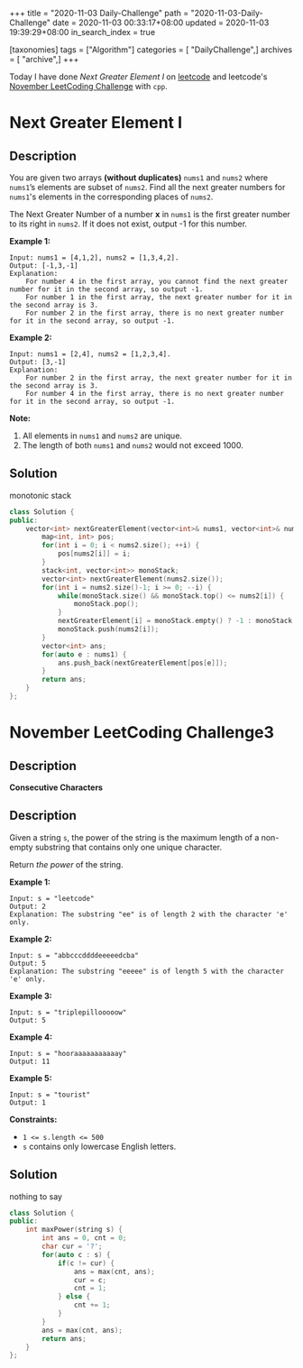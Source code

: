 +++
title = "2020-11-03 Daily-Challenge"
path = "2020-11-03-Daily-Challenge"
date = 2020-11-03 00:33:17+08:00
updated = 2020-11-03 19:39:29+08:00
in_search_index = true

[taxonomies]
tags = ["Algorithm"]
categories = [ "DailyChallenge",]
archives = [ "archive",]
+++

Today I have done *Next Greater Element I* on [leetcode](https://leetcode.com/problems/next-greater-element-i/) and leetcode's [November LeetCoding Challenge](https://leetcode.com/explore/challenge/card/november-leetcoding-challenge/564/week-1-november-1st-november-7th/3518/) with `cpp`.

<!-- more -->

# Next Greater Element I

## Description

You are given two arrays **(without duplicates)** `nums1` and `nums2` where `nums1`’s elements are subset of `nums2`. Find all the next greater numbers for `nums1`'s elements in the corresponding places of `nums2`.

The Next Greater Number of a number **x** in `nums1` is the first greater number to its right in `nums2`. If it does not exist, output -1 for this number.

**Example 1:**

```
Input: nums1 = [4,1,2], nums2 = [1,3,4,2].
Output: [-1,3,-1]
Explanation:
    For number 4 in the first array, you cannot find the next greater number for it in the second array, so output -1.
    For number 1 in the first array, the next greater number for it in the second array is 3.
    For number 2 in the first array, there is no next greater number for it in the second array, so output -1.
```

**Example 2:**

```
Input: nums1 = [2,4], nums2 = [1,2,3,4].
Output: [3,-1]
Explanation:
    For number 2 in the first array, the next greater number for it in the second array is 3.
    For number 4 in the first array, there is no next greater number for it in the second array, so output -1.
```

**Note:**

1. All elements in `nums1` and `nums2` are unique.
2. The length of both `nums1` and `nums2` would not exceed 1000.

## Solution

monotonic stack

``` cpp
class Solution {
public:
    vector<int> nextGreaterElement(vector<int>& nums1, vector<int>& nums2) {
        map<int, int> pos;
        for(int i = 0; i < nums2.size(); ++i) {
            pos[nums2[i]] = i;
        }
        stack<int, vector<int>> monoStack;
        vector<int> nextGreaterElement(nums2.size());
        for(int i = nums2.size()-1; i >= 0; --i) {
            while(monoStack.size() && monoStack.top() <= nums2[i]) {
                monoStack.pop();
            }
            nextGreaterElement[i] = monoStack.empty() ? -1 : monoStack.top();
            monoStack.push(nums2[i]);
        }
        vector<int> ans;
        for(auto e : nums1) {
            ans.push_back(nextGreaterElement[pos[e]]);
        }
        return ans;
    }
};
```

# November LeetCoding Challenge3

## Description

**Consecutive Characters**

## Description

Given a string `s`, the power of the string is the maximum length of a non-empty substring that contains only one unique character.

Return *the power* of the string.

**Example 1:**

```
Input: s = "leetcode"
Output: 2
Explanation: The substring "ee" is of length 2 with the character 'e' only.
```

**Example 2:**

```
Input: s = "abbcccddddeeeeedcba"
Output: 5
Explanation: The substring "eeeee" is of length 5 with the character 'e' only.
```

**Example 3:**

```
Input: s = "triplepillooooow"
Output: 5
```

**Example 4:**

```
Input: s = "hooraaaaaaaaaaay"
Output: 11
```

**Example 5:**

```
Input: s = "tourist"
Output: 1
```

**Constraints:**

- `1 <= s.length <= 500`
- `s` contains only lowercase English letters.

## Solution

nothing to say

``` cpp
class Solution {
public:
    int maxPower(string s) {
        int ans = 0, cnt = 0;
        char cur = '?';
        for(auto c : s) {
            if(c != cur) {
                ans = max(cnt, ans);
                cur = c;
                cnt = 1;
            } else {
                cnt += 1;
            }
        }
        ans = max(cnt, ans);
        return ans;
    }
};
```
